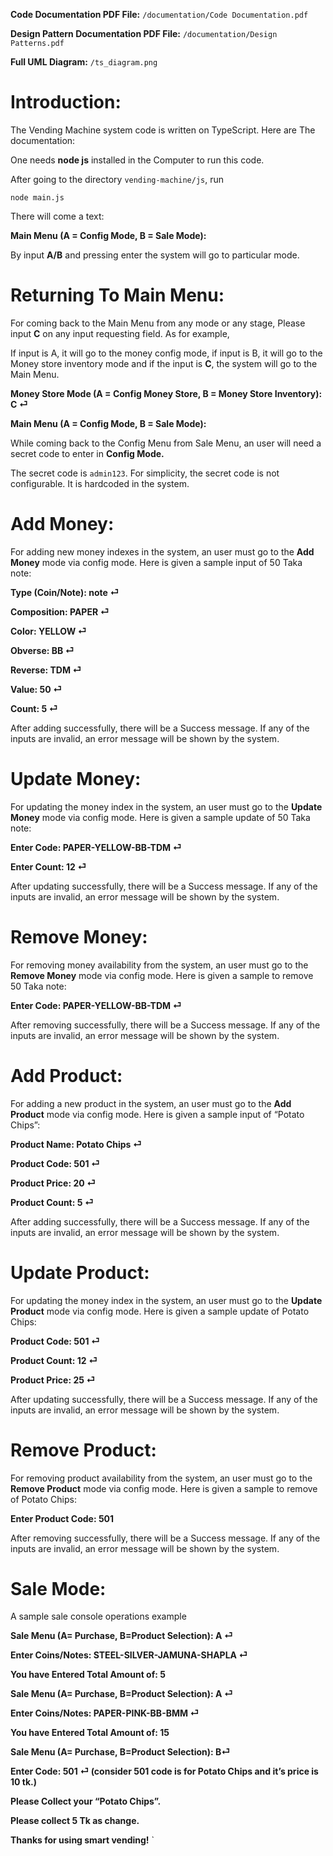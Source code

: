 **Code Documentation PDF File:** `/documentation/Code Documentation.pdf`

**Design Pattern Documentation PDF File:** `/documentation/Design Patterns.pdf`

**Full UML Diagram:** `/ts_diagram.png`

# Introduction:
The Vending Machine system code is written on TypeScript. Here are The documentation:

One needs **node js** installed in the Computer to run this code.

After going to the directory `vending-machine/js`, run 

`node main.js`

There will come a text:

**Main Menu (A = Config Mode, B = Sale Mode):**

By input **A/B** and pressing enter the system will go to particular mode.

# Returning To Main Menu:
For coming back to the Main Menu from any mode or any stage, Please input **C** on any input requesting field. As for example,

If input is A, it will go to the money config mode, if input is B, it will go to the Money store inventory mode and if the input is **C**, the system will go to the Main Menu.

**Money Store Mode (A = Config Money Store, B = Money Store Inventory): C ⏎**

**Main Menu (A = Config Mode, B = Sale Mode):**

While coming back to the Config Menu from Sale Menu, an user will need a secret code to enter in **Config Mode.**

The secret code is `admin123`. For simplicity, the secret code is not configurable. It is hardcoded in the system. 

# Add Money:
For adding new money indexes in the system, an user must go to the **Add Money** mode via config mode. Here is given a sample input of 50 Taka note:

**Type (Coin/Note): note ⏎**

**Composition: PAPER ⏎**

**Color: YELLOW ⏎**

**Obverse: BB ⏎**

**Reverse: TDM ⏎**

**Value: 50 ⏎**

**Count: 5 ⏎**

After adding successfully, there will be a Success message.
If any of the inputs are invalid, an error message will be shown by the system.


# Update Money:
For updating the money index in the system, an user must go to the **Update Money** mode via config mode. Here is given a sample update of 50 Taka note:

**Enter Code: PAPER-YELLOW-BB-TDM ⏎**

**Enter Count: 12 ⏎**

After updating successfully, there will be a Success message.
If any of the inputs are invalid, an error message will be shown by the system.

# Remove Money:
For removing money availability from the system, an user must go to the **Remove Money** mode via config mode. Here is given a sample to remove 50 Taka note:

**Enter Code: PAPER-YELLOW-BB-TDM ⏎**

After removing successfully, there will be a Success message.
If any of the inputs are invalid, an error message will be shown by the system.

# Add Product:
For adding a new product in the system, an user must go to the **Add Product** mode via config mode. Here is given a sample input of “Potato Chips”:


**Product Name: Potato Chips ⏎**

**Product Code: 501 ⏎**

**Product Price: 20 ⏎**

**Product Count: 5 ⏎**

After adding successfully, there will be a Success message.
If any of the inputs are invalid, an error message will be shown by the system.

# Update Product:
For updating the money index in the system, an user must go to the **Update Product** mode via config mode. Here is given a sample update of Potato Chips:


**Product Code: 501 ⏎**

**Product Count: 12 ⏎**

**Product Price: 25 ⏎**


After updating successfully, there will be a Success message.
If any of the inputs are invalid, an error message will be shown by the system.


# Remove Product:
For removing product availability from the system, an user must go to the **Remove Product** mode via config mode. Here is given a sample to remove of Potato Chips:

**Enter Product Code: 501**

After removing successfully, there will be a Success message.
If any of the inputs are invalid, an error message will be shown by the system.

# Sale Mode:

A sample sale console operations example

**Sale Menu (A= Purchase, B=Product Selection): A ⏎**

**Enter Coins/Notes: STEEL-SILVER-JAMUNA-SHAPLA ⏎**

**You have Entered Total Amount of: 5**

**Sale Menu (A= Purchase, B=Product Selection): A ⏎**

**Enter Coins/Notes: PAPER-PINK-BB-BMM ⏎**

**You have Entered Total Amount of: 15**

**Sale Menu (A= Purchase, B=Product Selection): B⏎**

**Enter Code: 501 ⏎ (consider 501 code is for Potato Chips and it’s price is 10 tk.)**

**Please Collect your “Potato Chips”.**

**Please collect 5 Tk as change.**

**Thanks for using smart vending!**
`

